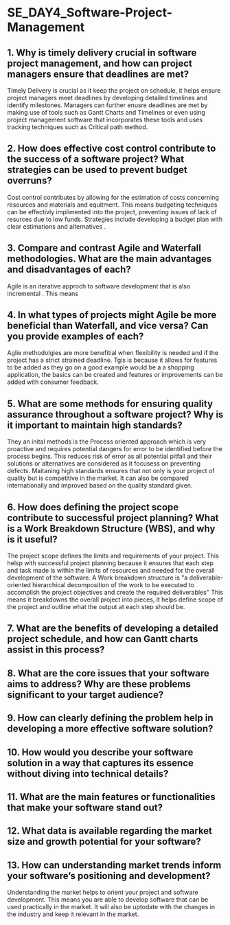 # SE_DAY4_Software-Project-Management
## 1. Why is timely delivery crucial in software project management, and how can project managers ensure that deadlines are met?
Timely Delivery is crucial as it keep the project on schedule, it helps ensure project managers meet deadlines by developing detailed timelines and identify milestones. Managers can further enusre deadlines are met by making use of tools such as Gantt Charts and Timelines or even using project management software that incorporates these tools and uses tracking techniques such as Critical path method.
## 2. How does effective cost control contribute to the success of a software project? What strategies can be used to prevent budget overruns?
Cost control contributes by allowing for the estimation of costs concerning resources and materials and equitment. This means budgeting techniques can be effectivly implimented into the project, preventing issues of lack of resurces due to low funds. Strategies include developing a budget plan with clear estimations and alternatives .
## 3. Compare and contrast Agile and Waterfall methodologies. What are the main advantages and disadvantages of each?
Agile is an iterative approch to software development that is also incremental . This means 

## 4. In what types of projects might Agile be more beneficial than Waterfall, and vice versa? Can you provide examples of each?
Aglie methodolgies are more benefitial when flexibility is needed and if the project has a strict strained deadline. Tgis is because it allows for features to be added as they go on a good example would be a a shopping application, the basics can be created and features or improvements can be added with consumer feedback.

## 5. What are some methods for ensuring quality assurance throughout a software project? Why is it important to maintain high standards?
They an inital methods is the Process oriented approach which is very proactive and requires potential dangers for error to be identified before the process begins. This reduces risk of error as all potential pitfall and their solutions or alternatives are considered as it focusess on preventing defects. 
Maitaning high standards ensures that not only is your project of quality but is competitive in the market. It can also be compared internationally and improved based on the quality standard given.

## 6. How does defining the project scope contribute to successful project planning? What is a Work Breakdown Structure (WBS), and why is it useful?
The project scope defines the limits and requirements of your project. This helsp with successful project planning because it ensures that each step and task made is within the limits of resources and needed for the overall development of the software. A Work breakdown structure is "a deliverable-oriented hierarchical decomposition of the work to be executed to accomplish the project objectives and create the required deliverables" This means it breakdowns the overall project into pieces, it helps define scope of the project and outline what the output at each step should be.

## 7. What are the benefits of developing a detailed project schedule, and how can Gantt charts assist in this process?


## 8. What are the core issues that your software aims to address? Why are these problems significant to your target audience?

## 9. How can clearly defining the problem help in developing a more effective software solution?

## 10. How would you describe your software solution in a way that captures its essence without diving into technical details?

## 11. What are the main features or functionalities that make your software stand out?

## 12. What data is available regarding the market size and growth potential for your software?

## 13. How can understanding market trends inform your software’s positioning and development?
Understanding the market helps to orient your project and software development. This means you are able to develop software that can be used practically in the market. It will also be uptodate with the changes in the industry and keep it relevant in the market.
